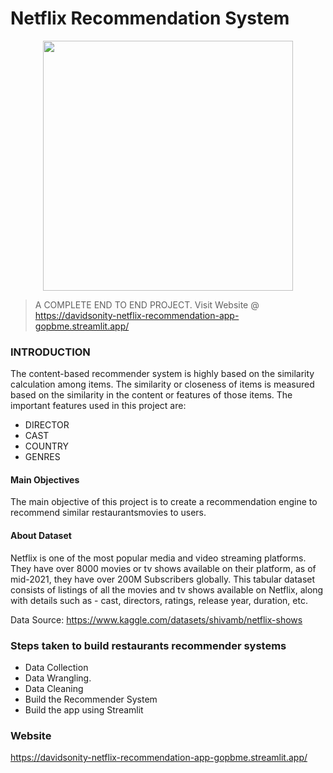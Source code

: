 
# Netflix Recommendation System

<p align='center'>
  <a href="#"><img src="https://user-images.githubusercontent.com/96771321/214456292-ef421cff-a59f-46a1-9411-fef980ee6814.gif" width="400"></a>
</p>


> A COMPLETE END TO END PROJECT. Visit Website @ https://davidsonity-netflix-recommendation-app-gopbme.streamlit.app/

### INTRODUCTION
The content-based recommender system is highly based on the similarity calculation among items. The similarity or closeness of items is measured based on the similarity in the content or features of those items. The important features used in this project are:

- DIRECTOR
- CAST
- COUNTRY
- GENRES


#### Main Objectives
The main objective of this project is to create a recommendation engine to recommend similar restaurantsmovies to users.

#### About Dataset
Netflix is one of the most popular media and video streaming platforms. They have over 8000 movies or tv shows available on their platform, as of mid-2021, they have over 200M Subscribers globally. This tabular dataset consists of listings of all the movies and tv shows available on Netflix, along with details such as - cast, directors, ratings, release year, duration, etc.

Data Source: https://www.kaggle.com/datasets/shivamb/netflix-shows


### Steps taken to build restaurants recommender systems
- Data Collection 
- Data Wrangling.
- Data Cleaning
- Build the Recommender System
- Build the app using Streamlit

### Website 
https://davidsonity-netflix-recommendation-app-gopbme.streamlit.app/
